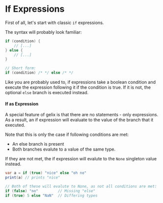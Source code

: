 # If Expressions

First of all, let's start with classic `if` expressions.

The syntax will probably look familiar:

```java
if (condition) {
    // [...]
} else {
    // [...]
}

// Short form:
if (condition) /* */ else /* */
```

Like you are probably used to, if expressions take a boolean condition and execute the expression
following it if the condition is true. If it is not, the optional `else` branch is executed instead.

#### If as Expression

A special feature of gelix is that there are no statements - only expressions. As a
result, an if expression will evaluate to the value of the branch that it executed.

Note that this is only the case if following conditions are met:
- An else branch is present
- Both branches evalute to a value of the same type.

If they are not met, the if expression will evalute to the `None` singleton value instead.

```java
var a = if (true) "nice" else "oh no"
print(a) // prints "nice"

// Both of these will evalute to None, as not all conditions are met:
if (false) "no"         // Missing "else"
if (true) 5 else "NaN"  // Differing types
```